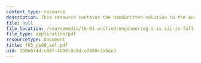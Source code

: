 ```yaml
---
content_type: resource
description: This resource contains the handwritten solution to the Anderson problem.
file: null
file_location: /coursemedia/16-01-unified-engineering-i-ii-iii-iv-fall-2005-spring-2006/108e6f4dc88f4b380e0de7450c3a5ae3_f03_ps09_sol.pdf
file_type: application/pdf
resourcetype: Document
title: f03_ps09_sol.pdf
uid: 108e6f4d-c88f-4b38-0e0d-e7450c3a5ae3
---
```

